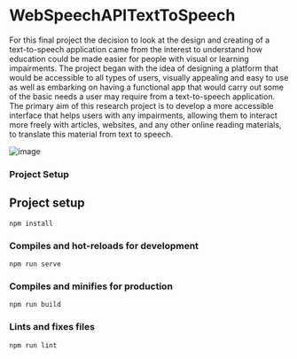 # WebSpeechAPITextToSpeech

For this final project the decision to look at the design and creating of a text-to-speech application came from the interest to understand how education could be made easier for people with visual or learning impairments. The project began with the idea of designing a platform that would be accessible to all types of users, visually appealing and easy to use as well as embarking on having a functional app that would carry out some of the basic needs a user may require from a text-to-speech application. The primary aim of this research project is to develop a more accessible interface that helps users with any impairments, allowing them to interact more freely with articles, websites, and any other online reading materials, to translate this material from text to speech.

![image](https://user-images.githubusercontent.com/48013221/156959809-5f2c0f9e-5fa6-4140-b58a-1b20295628ea.png)

### Project Setup

## Project setup
```
npm install
```

### Compiles and hot-reloads for development
```
npm run serve
```

### Compiles and minifies for production
```
npm run build
```

### Lints and fixes files
```
npm run lint
```
